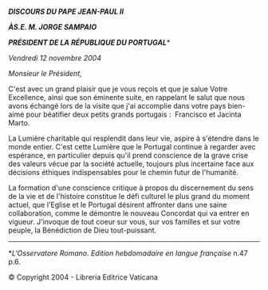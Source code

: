 ***DISCOURS DU PAPE JEAN-PAUL II***

***À******S.E. M. JORGE SAMPAIO***

***PRÉSIDENT DE LA RÉPUBLIQUE DU PORTUGAL****

*Vendredi 12 novembre 2004*

*Monsieur le Président,*

C'est avec un grand plaisir que je vous reçois et que je salue Votre Excellence, ainsi que son éminente suite, en rappelant le salut que nous avons échangé lors de la visite que j'ai accomplie dans votre pays bien-aimé pour béatifier deux petits grands portugais :  Francisco et Jacinta Marto.

La Lumière charitable qui resplendit dans leur vie, aspire à s'étendre dans le monde entier. C'est cette Lumière que le Portugal continue à regarder avec espérance, en particulier depuis qu'il prend conscience de la grave crise des valeurs vécue par la société actuelle, toujours plus incertaine face aux décisions éthiques indispensables pour le chemin futur de l'humanité.

La formation d'une conscience critique à propos du discernement du sens de la vie et de l'histoire constitue le défi culturel le plus grand du moment actuel, que l'Eglise et le Portugal désirent affronter dans une saine collaboration, comme le démontre le nouveau Concordat qui va entrer en vigueur. J'invoque de tout coeur sur vous, sur vos familles et sur votre peuple, la Bénédiction de Dieu tout-puissant.

* * *

**L'Osservatore Romano. Edition hebdomadaire en langue française* n.47 p.6.

© Copyright 2004 - Libreria Editrice Vaticana